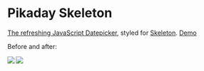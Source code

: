 # Pikaday Skeleton
[The refreshing JavaScript Datepicker](https://github.com/dbushell/Pikaday), styled for [Skeleton](https://github.com/dhg/Skeleton). [Demo](http://nathancahill.github.io/pikaday-skeleton/)

Before and after:

<img align="left" src="http://i.imgur.com/xNEZ855.png" /><img align="left" src="http://i.imgur.com/pLyz6Xp.png" />
